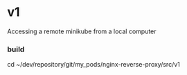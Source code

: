 # v1
Accessing a remote minikube from a local computer

### build
cd ~/dev/repository/git/my_pods/nginx-reverse-proxy/src/v1